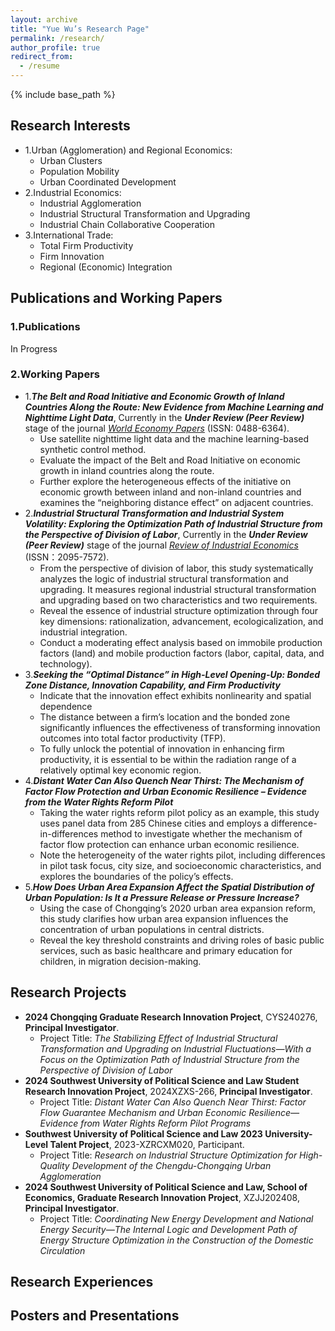 ```yaml
---
layout: archive
title: "Yue Wu’s Research Page"
permalink: /research/
author_profile: true
redirect_from:
  - /resume
---
```


{% include base_path %}
## Research Interests
- 1.Urban (Agglomeration) and Regional Economics:
  - Urban Clusters
  - Population Mobility
  - Urban Coordinated Development
- 2.Industrial Economics:
  - Industrial Agglomeration
  - Industrial Structural Transformation and Upgrading
  - Industrial Chain Collaborative Cooperation
- 3.International Trade:
  - Total Firm Productivity
  - Firm Innovation
  - Regional (Economic) Integration

## Publications and Working Papers
### 1.Publications
In Progress
### 2.Working Papers
- 1.***The Belt and Road Initiative and Economic Growth of Inland Countries Along the Route: New Evidence from Machine Learning and Nighttime Light Data***, Currently in the ***Under Review (Peer Review)*** stage of the journal [*World Economy Papers*](http://sjjjwh.magtech.com.cn/CN/0488-6364/home.shtml) (ISSN: 0488-6364).
  - Use satellite nighttime light data and the machine learning-based synthetic control method.
  - Evaluate the impact of the Belt and Road Initiative on economic growth in inland countries along the route.
  - Further explore the heterogeneous effects of the initiative on economic growth between inland and non-inland countries and examines the “neighboring distance effect” on adjacent countries.
- 2.***Industrial Structural Transformation and Industrial System Volatility: Exploring the Optimization Path of Industrial Structure from the Perspective of Division of Labor***, Currently in the ***Under Review (Peer Review)*** stage of the journal [*Review of Industrial Economics*](https://xdch.cbpt.cnki.net/WKG/WebPublication/index.aspx?mid=xdch) (ISSN：2095-7572).
  - From the perspective of division of labor, this study systematically analyzes the logic of industrial structural transformation and upgrading. It measures regional industrial structural transformation and upgrading based on two characteristics and two requirements.
  - Reveal the essence of industrial structure optimization through four key dimensions: rationalization, advancement, ecologicalization, and industrial integration.
  - Conduct a moderating effect analysis based on immobile production factors (land) and mobile production factors (labor, capital, data, and technology).
- 3.***Seeking the “Optimal Distance” in High-Level Opening-Up: Bonded Zone Distance, Innovation Capability, and Firm Productivity***
  - Indicate that the innovation effect exhibits nonlinearity and spatial dependence
  - The distance between a firm’s location and the bonded zone significantly influences the effectiveness of transforming innovation outcomes into total factor productivity (TFP).
  - To fully unlock the potential of innovation in enhancing firm productivity, it is essential to be within the radiation range of a relatively optimal key economic region.
- 4.***Distant Water Can Also Quench Near Thirst: The Mechanism of Factor Flow Protection and Urban Economic Resilience – Evidence from the Water Rights Reform Pilot***
  - Taking the water rights reform pilot policy as an example, this study uses panel data from 285 Chinese cities and employs a difference-in-differences method to investigate whether the mechanism of factor flow protection can enhance urban economic resilience.
  - Note the heterogeneity of the water rights pilot, including differences in pilot task focus, city size, and socioeconomic characteristics, and explores the boundaries of the policy’s effects.
- 5.***How Does Urban Area Expansion Affect the Spatial Distribution of Urban Population: Is It a Pressure Release or Pressure Increase?***
  - Using the case of Chongqing’s 2020 urban area expansion reform, this study clarifies how urban area expansion influences the concentration of urban populations in central districts.
  - Reveal the key threshold constraints and driving roles of basic public services, such as basic healthcare and primary education for children, in migration decision-making.

## Research Projects
- **2024 Chongqing Graduate Research Innovation Project**, CYS240276, **Principal Investigator**.
  - Project Title: *The Stabilizing Effect of Industrial Structural Transformation and Upgrading on Industrial Fluctuations—With a Focus on the Optimization Path of Industrial Structure from the Perspective of Division of Labor*
- **2024 Southwest University of Political Science and Law Student Research Innovation Project**, 2024XZXS-266, **Principal Investigator**.
  - Project Title: *Distant Water Can Also Quench Near Thirst: Factor Flow Guarantee Mechanism and Urban Economic Resilience—Evidence from Water Rights Reform Pilot Programs*
- **Southwest University of Political Science and Law 2023 University-Level Talent Project**, 2023-XZRCXM020, Participant.
  - Project Title: *Research on Industrial Structure Optimization for High-Quality Development of the Chengdu-Chongqing Urban Agglomeration*
- **2024 Southwest University of Political Science and Law, School of Economics, Graduate Research Innovation Project**, XZJJ202408, **Principal Investigator**.
  - Project Title: *Coordinating New Energy Development and National Energy Security—The Internal Logic and Development Path of Energy Structure Optimization in the Construction of the Domestic Circulation*

## Research Experiences

## Posters and Presentations





